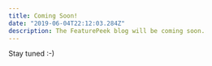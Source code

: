 ```yaml
---
title: Coming Soon!
date: "2019-06-04T22:12:03.284Z"
description: The FeaturePeek blog will be coming soon.
---
```


Stay tuned :-) 